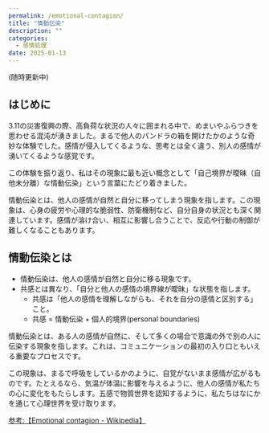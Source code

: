 ```yaml
---
permalink: /emotional-contagion/
title: "情動伝染"
description: ""
categories:
  - 感情処理
date: 2025-01-13
---
```

(随時更新中)

## はじめに

3.11の災害復興の際、高負荷な状況の人々に囲まれる中で、めまいやふらつきを思わせる混沌が湧きました。まるで他人のパンドラの箱を開けたかのような奇妙な体験でした。感情が侵入してくるような、思考とは全く違う、別人の感情が湧いてくるような感覚です。

この体験を振り返り、私はその現象に最も近い概念として「自己境界が曖昧（自他未分離）な情動伝染」という言葉にたどり着きました。

情動伝染とは、他人の感情が自然と自分に移ってしまう現象を指します。この現象は、心身の疲労や心理的な脆弱性、防衛機制など、自分自身の状況とも深く関連しています。感情が溶け合い、相互に影響し合うことで、反応や行動の制御が難しくなることもあります。

## 情動伝染とは

- 情動伝染は、他人の感情が自然と自分に移る現象です。
- 共感とは異なり、「自分と他人の感情の境界線が曖昧」な状態を指します。
  - 共感は「他人の感情を理解しながらも、それを自分の感情と区別する」こと。
  - 共感 = 情動伝染 + 個人的境界(personal boundaries)

情動伝染とは、ある人の感情が自然に、そして多くの場合で意識の外で別の人に伝染する現象を指します。これは、コミュニケーションの最初の入り口ともいえる重要なプロセスです。

この現象は、まるで呼吸をしているかのように、自覚がないまま感情が広がるものです。たとえるなら、気温が体温に影響を与えるように、他人の感情が私たちの心に変化をもたらします。五感で物質世界を認知するように、私たちはなにかを通じて心理世界を受け取ります。

[参考:【Emotional contagion - Wikipedia】](https://en.wikipedia.org/wiki/Emotional_contagion)